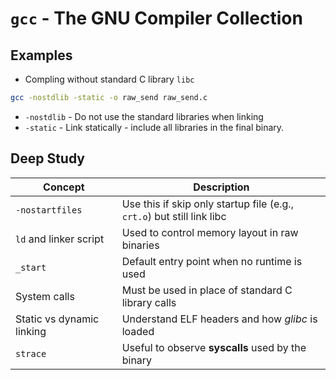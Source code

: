 # `gcc` - The GNU Compiler Collection

## Examples
 * Compling without standard C library `libc`
```bash
gcc -nostdlib -static -o raw_send raw_send.c
```
 * `-nostdlib` - Do not use the standard libraries when linking
 * `-static` - Link statically - include all libraries in the final binary. 

## Deep Study
|Concept|Description|
|---|---|
|`-nostartfiles`|Use this if skip only startup file (e.g., `crt.o`) but still link libc|
|`ld` and linker script|Used to control memory layout in raw binaries|
|`_start`|Default entry point when no runtime is used|
|System calls|Must be used in place of standard C library calls|
|Static vs dynamic linking|Understand ELF headers and how *glibc* is loaded|
|`strace`|Useful to observe **syscalls** used by the binary|
